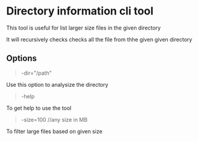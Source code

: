 # Directory information cli tool

This tool is useful for list larger size files in the given directory

It will recursively checks checks all the file from thhe given given directory

## Options 

> -dir="/path"

Use this option to analysize the directory

> -help

To get help to use the tool

> -size=100 //any size in MB

To filter large files based on given size

